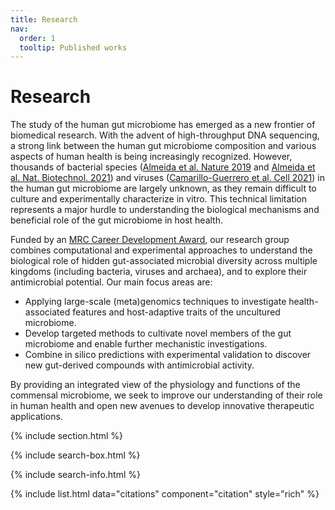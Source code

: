 ```yaml
---
title: Research
nav:
  order: 1
  tooltip: Published works
---
```


# <i class="fas fa-microscope"></i>Research

The study of the human gut microbiome has emerged as a new frontier of biomedical research. With the advent of high-throughput DNA sequencing, a strong link between the human gut microbiome composition and various aspects of human health is being increasingly recognized. However, thousands of bacterial species ([Almeida et al. Nature 2019](https://www.nature.com/articles/s41586-019-0965-1) and [Almeida et al. Nat. Biotechnol. 2021](https://www.nature.com/articles/s41587-020-0603-3)) and viruses ([Camarillo-Guerrero et al. Cell 2021](https://www.sciencedirect.com/science/article/pii/S0092867421000726)) in the human gut microbiome are largely unknown, as they remain difficult to culture and experimentally characterize in vitro. This technical limitation represents a major hurdle to understanding the biological mechanisms and beneficial role of the gut microbiome in host health.

Funded by an [MRC Career Development Award](https://www.ukri.org/councils/mrc/fellowships/fellowship-opportunities-and-expectations/mrc-funded-fellowships/), our research group combines computational and experimental approaches to understand the biological role of hidden gut-associated microbial diversity across multiple kingdoms (including bacteria, viruses and archaea), and to explore their antimicrobial potential. 
Our main focus areas are:

* Applying large-scale (meta)genomics techniques to investigate health-associated features and host-adaptive traits of the uncultured microbiome.
* Develop targeted methods to cultivate novel members of the gut microbiome and enable further mechanistic investigations.
* Combine in silico predictions with experimental validation to discover new gut-derived compounds with antimicrobial activity.

By providing an integrated view of the physiology and functions of the commensal microbiome, we seek to improve our understanding of their role in human health and open new avenues to develop innovative therapeutic applications.

{% include section.html %}

{% include search-box.html %}

{% include search-info.html %}

{% include list.html data="citations" component="citation" style="rich" %}
